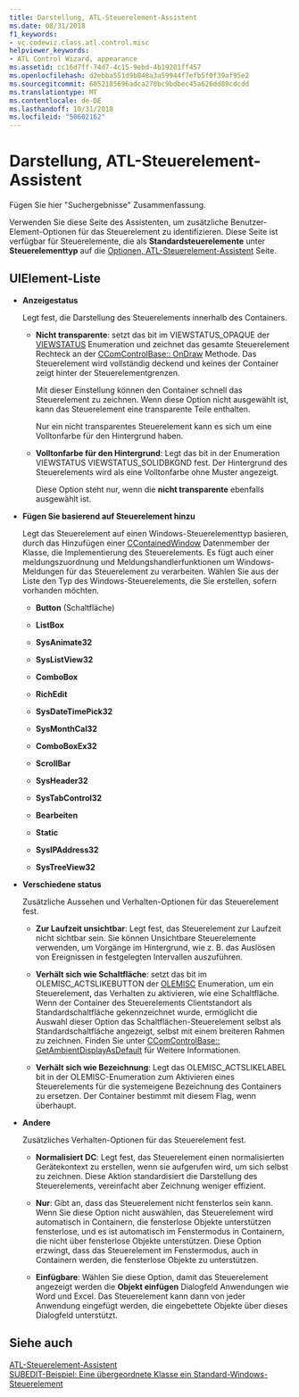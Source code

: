 ```yaml
---
title: Darstellung, ATL-Steuerelement-Assistent
ms.date: 08/31/2018
f1_keywords:
- vc.codewiz.class.atl.control.misc
helpviewer_keywords:
- ATL Control Wizard, appearance
ms.assetid: cc16d7ff-74d7-4c15-9ebd-4b19201ff457
ms.openlocfilehash: d2ebba551d9b848a3a59944f7efb5f0f39af95e2
ms.sourcegitcommit: 6052185696adca270bc9bdbec45a626dd89cdcdd
ms.translationtype: MT
ms.contentlocale: de-DE
ms.lasthandoff: 10/31/2018
ms.locfileid: "50602162"
---
```

# <a name="appearance-atl-control-wizard"></a>Darstellung, ATL-Steuerelement-Assistent

Fügen Sie hier "Suchergebnisse" Zusammenfassung.

Verwenden Sie diese Seite des Assistenten, um zusätzliche Benutzer-Element-Optionen für das Steuerelement zu identifizieren. Diese Seite ist verfügbar für Steuerelemente, die als **Standardsteuerelemente** unter **Steuerelementtyp** auf die [Optionen, ATL-Steuerelement-Assistent](../../atl/reference/options-atl-control-wizard.md) Seite.

## <a name="uielement-list"></a>UIElement-Liste

- **Anzeigestatus**

   Legt fest, die Darstellung des Steuerelements innerhalb des Containers.

   - **Nicht transparente**: setzt das bit im VIEWSTATUS_OPAQUE der [VIEWSTATUS](/windows/desktop/api/ocidl/ne-ocidl-tagviewstatus) Enumeration und zeichnet das gesamte Steuerelement Rechteck an der [CComControlBase:: OnDraw](../../atl/reference/ccomcontrolbase-class.md#ondraw) Methode. Das Steuerelement wird vollständig deckend und keines der Container zeigt hinter der Steuerelementgrenzen.

      Mit dieser Einstellung können den Container schnell das Steuerelement zu zeichnen. Wenn diese Option nicht ausgewählt ist, kann das Steuerelement eine transparente Teile enthalten.

      Nur ein nicht transparentes Steuerelement kann es sich um eine Volltonfarbe für den Hintergrund haben.

   - **Volltonfarbe für den Hintergrund**: Legt das bit in der Enumeration VIEWSTATUS VIEWSTATUS_SOLIDBKGND fest. Der Hintergrund des Steuerelements wird als eine Volltonfarbe ohne Muster angezeigt.

      Diese Option steht nur, wenn die **nicht transparente** ebenfalls ausgewählt ist.

- **Fügen Sie basierend auf Steuerelement hinzu**

   Legt das Steuerelement auf einen Windows-Steuerelementtyp basieren, durch das Hinzufügen einer [CContainedWindow](ccontainedwindowt-class.md) Datenmember der Klasse, die Implementierung des Steuerelements. Es fügt auch einer meldungszuordnung und Meldungshandlerfunktionen um Windows-Meldungen für das Steuerelement zu verarbeiten. Wählen Sie aus der Liste den Typ des Windows-Steuerelements, die Sie erstellen, sofern vorhanden möchten.

   - **Button** (Schaltfläche)

   - **ListBox**

   - **SysAnimate32**

   - **SysListView32**

   - **ComboBox**

   - **RichEdit**

   - **SysDateTimePick32**

   - **SysMonthCal32**

   - **ComboBoxEx32**

   - **ScrollBar**

   - **SysHeader32**

   - **SysTabControl32**

   - **Bearbeiten**

   - **Static**

   - **SysIPAddress32**

   - **SysTreeView32**

- **Verschiedene status**

   Zusätzliche Aussehen und Verhalten-Optionen für das Steuerelement fest.

   - **Zur Laufzeit unsichtbar**: Legt fest, das Steuerelement zur Laufzeit nicht sichtbar sein. Sie können Unsichtbare Steuerelemente verwenden, um Vorgänge im Hintergrund, wie z. B. das Auslösen von Ereignissen in festgelegten Intervallen auszuführen.

   - **Verhält sich wie Schaltfläche**: setzt das bit im OLEMISC_ACTSLIKEBUTTON der [OLEMISC](/windows/desktop/api/oleidl/ne-oleidl-tagolemisc) Enumeration, um ein Steuerelement, das Verhalten zu aktivieren, wie eine Schaltfläche. Wenn der Container des Steuerelements Clientstandort als Standardschaltfläche gekennzeichnet wurde, ermöglicht die Auswahl dieser Option das Schaltflächen-Steuerelement selbst als Standardschaltfläche angezeigt, selbst mit einem breiteren Rahmen zu zeichnen. Finden Sie unter [CComControlBase:: GetAmbientDisplayAsDefault](../../atl/reference/ccomcontrolbase-class.md#getambientdisplayasdefault) für Weitere Informationen.

   - **Verhält sich wie Bezeichnung**: Legt das OLEMISC_ACTSLIKELABEL bit in der OLEMISC-Enumeration zum Aktivieren eines Steuerelements für die systemeigene Bezeichnung des Containers zu ersetzen. Der Container bestimmt mit diesem Flag, wenn überhaupt.

- **Andere**

   Zusätzliches Verhalten-Optionen für das Steuerelement fest.

   - **Normalisiert DC**: Legt fest, das Steuerelement einen normalisierten Gerätekontext zu erstellen, wenn sie aufgerufen wird, um sich selbst zu zeichnen. Diese Aktion standardisiert die Darstellung des Steuerelements, vereinfacht aber Zeichnung weniger effizient.

   - **Nur**: Gibt an, dass das Steuerelement nicht fensterlos sein kann. Wenn Sie diese Option nicht auswählen, das Steuerelement wird automatisch in Containern, die fensterlose Objekte unterstützen fensterlose, und es ist automatisch im Fenstermodus in Containern, die nicht über fensterlose Objekte unterstützen. Diese Option erzwingt, dass das Steuerelement im Fenstermodus, auch in Containern werden, die fensterlose Objekte zu unterstützen.

   - **Einfügbare**: Wählen Sie diese Option, damit das Steuerelement angezeigt werden die **Objekt einfügen** Dialogfeld Anwendungen wie Word und Excel. Das Steuerelement kann dann von jeder Anwendung eingefügt werden, die eingebettete Objekte über dieses Dialogfeld unterstützt.

## <a name="see-also"></a>Siehe auch

[ATL-Steuerelement-Assistent](../../atl/reference/atl-control-wizard.md)<br/>
[SUBEDIT-Beispiel: Eine übergeordnete Klasse ein Standard-Windows-Steuerelement](https://github.com/Microsoft/VCSamples/tree/master/VC2008Samples/ATL/Controls/SubEdit)

